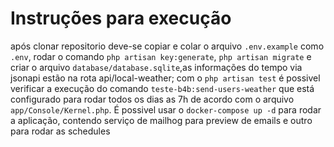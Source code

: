 # Instruções para execução

após clonar repositorio deve-se copiar e colar o arquivo `.env.example` como `.env`, rodar o comando `php artisan key:generate`, `php artisan migrate` e criar o arquivo `database/database.sqlite`,as informações do tempo via jsonapi estão na rota api/local-weather; com o `php artisan test` é possivel verificar a execução do comando `teste-b4b:send-users-weather` que está configurado para rodar todos os dias as 7h de acordo com o arquivo `app/Console/Kernel.php`. É possivel usar o `docker-compose up -d` para rodar a aplicação, contendo serviço de mailhog para preview de emails e outro para rodar as schedules
